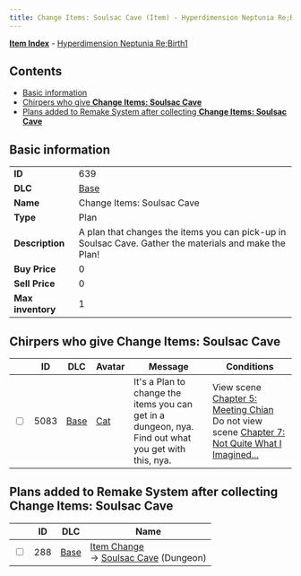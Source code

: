 ```yaml
---
title: Change Items: Soulsac Cave (Item) - Hyperdimension Neptunia Re;Birth1
---
```


[**Item Index**](/neptunia/rb1/item/index.html) - [Hyperdimension Neptunia Re;Birth1](/neptunia/rb1)

## Contents

- [Basic information](#basic-information)
- [Chirpers who give **Change Items: Soulsac Cave**](#chirpers-who-give-change-items-soulsac-cave)
- [Plans added to Remake System after collecting **Change Items: Soulsac Cave**](#plans-added-to-remake-system-after-collecting-change-items-soulsac-cave)
## Basic information

|   |   |
| -- | -- |
| **ID** | 639 |
| **DLC** | [Base](/neptunia/rb1/dlc/1-base.html) |
| **Name** | Change Items: Soulsac Cave |
| **Type** | Plan |
| **Description** | A plan that changes the items you can pick-up in Soulsac Cave. Gather the materials and make the Plan! |
| **Buy Price** | 0 |
| **Sell Price** | 0 |
| **Max inventory** | 1 |


## Chirpers who give **Change Items: Soulsac Cave**

|    | ID | DLC | Avatar | Message | Conditions |
| -- | -- | --- | ------ | ------- | ---------- |
| <input type="checkbox" id="rb1-chirper-event-1-5083" class="trackbox" /> | 5083 | [Base](/neptunia/rb1/dlc/1-base.html) | [Cat](/neptunia/rb1/undefined/1-226-cat.html) | It's a Plan to change the items you can get in a dungeon, nya.<br />Find out what you get with this, nya. | View scene [Chapter 5: Meeting Chian](/neptunia/rb1/scene/1-505-chapter-5-meeting-chian.html)<br />Do not view scene [Chapter 7: Not Quite What I Imagined...](/neptunia/rb1/scene/1-701-chapter-7-not-quite-what-i-imagined.html) |


## Plans added to Remake System after collecting **Change Items: Soulsac Cave**

|    | ID | DLC | Name |
| -- | -- | --- | ---- |
| <input type="checkbox" id="rb1-remake-1-288" class="trackbox" /> | 288 | [Base](/neptunia/rb1/dlc/1-base.html) | [Item Change](/neptunia/rb1/remake/1-288-item-change.html)<br /> → [Soulsac Cave](/neptunia/rb1/dungeon/1-16-soulsac-cave.html) (Dungeon) |
